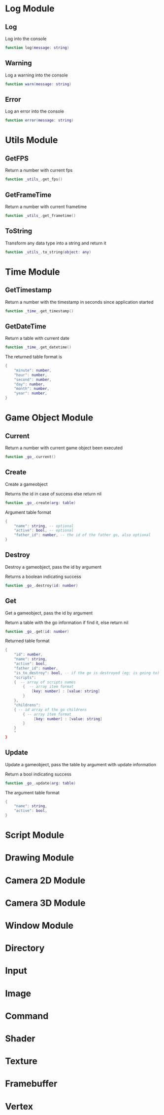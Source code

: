 # Log Module

## Log
Log into the console
```lua
function log(message: string)
```

## Warning
Log a warning into the console
```lua
function warn(message: string)
```

## Error
Log an error into the console
```lua
function error(message: string)
```

# Utils Module

## GetFPS
Return a number with current fps
```lua
function _utils_.get_fps()
```

## GetFrameTime
Return a number with current frametime
```lua
function _utils_.get_frametime()
```

## ToString
Transform any data type into a string and return it
```lua
function _utils_.to_string(object: any)
```

# Time Module

## GetTimestamp
Return a number with the timestamp in seconds since application started
```lua
function _time_.get_timestamp()
```

## GetDateTime 
Return a table with current date
```lua
function _time_.get_datetime()
```
The returned table format is 
```lua
{
    "minute": number,
    "hour": number,
    "second": number,
    "day": number,
    "month": number,
    "year": number,
}
```

# Game Object Module

## Current
Return a number with current game object been executed
```lua
function _go_.current()
```

## Create
Create a gameobject

Returns the id in case of success else return nil
```lua
function _go_.create(arg: table)
```

Argument table format
```lua
{
    "name": string, -- optional
    "active": bool, -- optional
    "father_id": number, -- the id of the father go, also optional
}
```

## Destroy
Destroy a gameobject, pass the id by argument

Returns a boolean indicating success 
```lua
function _go_.destroy(id: number)
```

## Get
Get a gameobject, pass the id by argument

Return a table with the go information if find it, else return nil
```lua
function _go_.get(id: number)
```
Returned table format
```lua
{
    "id": number,
    "name": string,
    "active": bool,
    "father_id": number,
    "is_to_destroy": bool, -- if the go is destroyed (eg: is going to)
    "scripts": 
    {  -- array of scripts names
        {  -- array item format
            [key: number] : [value: string]
        }
    },
    "childrens": 
    { -- id array of the go childrens
        { -- array item format
             [key: number] : [value: string]
        }
    }
    "
}
```

## Update
Update a gameobject, pass the table by argument with update information

Return a bool indicating success
```lua
function _go_.update(arg: table)
```

The argument table format
```lua
{
    "name": string,
    "active": bool,
}
```

# Script Module

# Drawing Module

# Camera 2D Module

# Camera 3D Module

# Window Module

# Directory

# Input

# Image

# Command

#  Shader

# Texture

# Framebuffer

# Vertex
